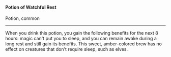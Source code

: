 #### Potion of Watchful Rest

Potion, common

---

When you drink this potion, you gain the following benefits for the next 8 hours: magic can't put you to sleep, and you can remain awake during a long rest and still gain its benefits. This sweet, amber-colored brew has no effect on creatures that don't require sleep, such as elves.